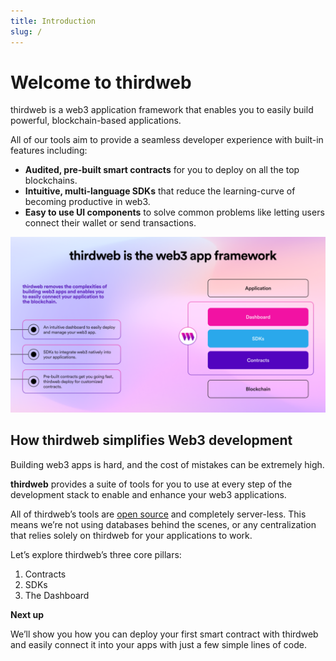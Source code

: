 ```yaml
---
title: Introduction
slug: /
---
```


# Welcome to thirdweb

thirdweb is a web3 application framework that enables you to easily build powerful, blockchain-based applications.

All of our tools aim to provide a seamless developer experience with built-in features including:

- **Audited, pre-built smart contracts** for you to deploy on all the top blockchains.
- **Intuitive, multi-language SDKs** that reduce the learning-curve of becoming productive in web3.
- **Easy to use UI components** to solve common problems like letting users connect their wallet or send transactions.

![Thirdweb App Framework](../assets/app-framework.png)

## How thirdweb simplifies Web3 development

Building web3 apps is hard, and the cost of mistakes can be extremely high.

**thirdweb** provides a suite of tools for you to use at every step of the development stack to enable and enhance your web3 applications.

All of thirdweb’s tools are [open source](https://github.com/orgs/thirdweb-dev) and completely server-less. This means we’re not using databases behind the scenes, or any centralization that relies solely on thirdweb for your applications to work.

Let’s explore thirdweb’s three core pillars:

1. Contracts
2. SDKs
3. The Dashboard

**Next up**

We’ll show you how you can deploy your first smart contract with thirdweb and easily connect it into your apps with just a few simple lines of code.
